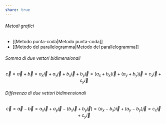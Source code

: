 ```yaml
---
share: true
---
```

###### Metodi grafici
- [[Metodo punta-coda|Metodo punta-coda]]
- [[Metodo del parallelogramma|Metodo del parallelogramma]]

###### Somma di due vettori bidimensionali
$$\vec{c}=\vec{a}+\vec{b} = a_x\vec{i} + a_y\vec{j} + b_x\vec{i} + b_y\vec{j} = (a_x+b_x)\vec{i} + (a_y+b_y)\vec{j} = c_x\vec{i} + c_y\vec{i}$$

###### Differenza di due vettori bidimensionali
$$\vec{c}=\vec{a}-\vec{b} = a_x\vec{i} + a_y\vec{j} - (b_x\vec{i} + b_y\vec{j}) = (a_x-b_x)\vec{i} + (a_y-b_y)\vec{j} = c_x\vec{i} + c_y\vec{i}$$